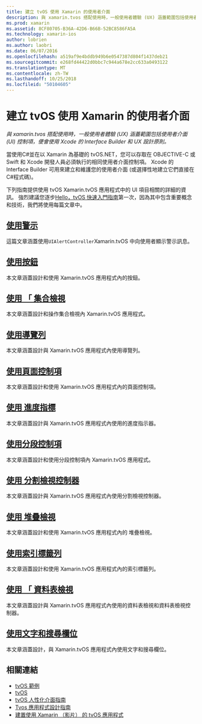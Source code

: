 ```yaml
---
title: 建立 tvOS 使用 Xamarin 的使用者介面
description: 與 xamarin.tvos 搭配使用時，一般使用者體驗 (UX) 涵蓋範圍包括使用者介面 (UI) 控制項，便會使用 Xcode 的 Interface Builder 和 UX 設計原則。
ms.prod: xamarin
ms.assetid: 8CF80705-B36A-42D6-B66B-52BC8586FA5A
ms.technology: xamarin-ios
author: lobrien
ms.author: laobri
ms.date: 06/07/2016
ms.openlocfilehash: a519af9e4bddb949b6e0547387d804f1437deb21
ms.sourcegitcommit: e268fd44422d0bbc7c944a678e2cc633a0493122
ms.translationtype: MT
ms.contentlocale: zh-TW
ms.lasthandoff: 10/25/2018
ms.locfileid: "50104605"
---
```

# <a name="building-tvos-user-interfaces-with-xamarin"></a>建立 tvOS 使用 Xamarin 的使用者介面

_與 xamarin.tvos 搭配使用時，一般使用者體驗 (UX) 涵蓋範圍包括使用者介面 (UI) 控制項，便會使用 Xcode 的 Interface Builder 和 UX 設計原則。_

當使用C#並在以 Xamarin 為基礎的 tvOS.NET，您可以存取在 OBJECTIVE-C 或 Swift 和 Xcode 開發人員必須執行的相同使用者介面控制項。 Xcode 的 Interface Builder 可用來建立和維護您的使用者介面 (或選擇性地建立它們直接在C#程式碼)。

下列指南提供使用 tvOS Xamarin.tvOS 應用程式中的 UI 項目相關的詳細的資訊。 強烈建議您逐步[Hello，tvOS 快速入門指南](~/ios/tvos/get-started/hello-tvos.md)第一次，因為其中包含重要概念和技術，我們將使用每篇文章中。

## <a name="working-with-alertsiostvosuser-interfacealertsmd"></a>[使用警示](~/ios/tvos/user-interface/alerts.md)

這篇文章涵蓋使用`UIAlertController`Xamarin.tvOS 中向使用者顯示警示訊息。

## <a name="working-with-buttonsiostvosuser-interfacebuttonsmd"></a>[使用按鈕](~/ios/tvos/user-interface/buttons.md)

本文章涵蓋設計和使用 Xamarin.tvOS 應用程式內的按鈕。

## <a name="working-with-collection-viewsiostvosuser-interfacecollection-viewsmd"></a>[使用 「 集合檢視](~/ios/tvos/user-interface/collection-views.md)

本文章涵蓋設計和操作集合檢視內 Xamarin.tvOS 應用程式。

## <a name="working-with-navigation-barsiostvosuser-interfacenavigation-barsmd"></a>[使用導覽列](~/ios/tvos/user-interface/navigation-bars.md)

本文章涵蓋設計與 Xamarin.tvOS 應用程式內使用導覽列。

## <a name="working-with-page-controlsiostvosuser-interfacepage-controlsmd"></a>[使用頁面控制項](~/ios/tvos/user-interface/page-controls.md)

本文章涵蓋設計和使用 Xamarin.tvOS 應用程式內的頁面控制項。

## <a name="working-with-progress-indicatorsiostvosuser-interfaceprogress-indicatorsmd"></a>[使用 進度指標](~/ios/tvos/user-interface/progress-indicators.md)

本文章涵蓋設計與 Xamarin.tvOS 應用程式內使用的進度指示器。

## <a name="working-with-segmented-controlsiostvosuser-interfacesegmented-controlsmd"></a>[使用分段控制項](~/ios/tvos/user-interface/segmented-controls.md)

本文章涵蓋設計和使用分段控制項內 Xamarin.tvOS 應用程式。

## <a name="working-with-split-view-controllersiostvosuser-interfacesplit-viewsmd"></a>[使用 分割檢視控制器](~/ios/tvos/user-interface/split-views.md)

本文章涵蓋設計與 Xamarin.tvOS 應用程式內使用分割檢視控制器。

## <a name="working-with-stack-viewsiostvosuser-interfacestacked-viewsmd"></a>[使用 堆疊檢視](~/ios/tvos/user-interface/stacked-views.md)

本文章涵蓋設計和使用 Xamarin.tvOS 應用程式內的 堆疊檢視。

## <a name="working-with-tab-barsiostvosuser-interfacetab-barsmd"></a>[使用索引標籤列](~/ios/tvos/user-interface/tab-bars.md)

本文章涵蓋設計和使用 Xamarin.tvOS 應用程式內的索引標籤列。

## <a name="working-with-table-viewsiostvosuser-interfacetable-viewsmd"></a>[使用 「 資料表檢視](~/ios/tvos/user-interface/table-views.md)

本文章涵蓋設計與 Xamarin.tvOS 應用程式內使用的資料表檢視和資料表檢視控制器。

## <a name="working-with-text-and-search-fieldsiostvosuser-interfacetext-fields-and-searchmd"></a>[使用文字和搜尋欄位](~/ios/tvos/user-interface/text-fields-and-search.md)

本文章涵蓋設計，與 Xamarin.tvOS 應用程式內使用文字和搜尋欄位。



## <a name="related-links"></a>相關連結

- [tvOS 範例](https://developer.xamarin.com/samples/tvos/all/)
- [tvOS](https://developer.apple.com/tvos/)
- [tvOS 人性化介面指南](https://developer.apple.com/tvos/human-interface-guidelines/)
- [Tvos 應用程式設計指南](https://developer.apple.com/library/prerelease/tvos/documentation/General/Conceptual/AppleTV_PG/)
- [建置使用 Xamarin （影片） 的 tvOS 應用程式](https://university.xamarin.com/lightninglectures/tvos-with-xamarin)
